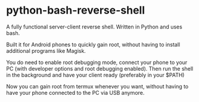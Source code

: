 # python-bash-reverse-shell
A fully functional server-client reverse shell. Written in Python and uses bash.

Built it for Android phones to quickly gain root, without having to install additional programs like Magisk.

You do need to enable root debugging mode, connect your phone to your PC (with developer options and root debugging enabled). 
Then run the shell in the background and have your client ready (preferably in your $PATH)

Now you can gain root from termux whenever you want, without having to have your phone connected to the PC via USB anymore.
